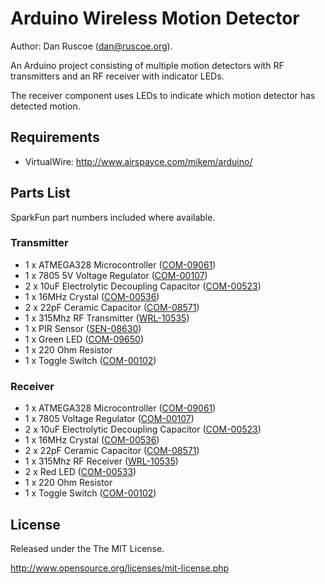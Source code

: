 Arduino Wireless Motion Detector
===========

Author: Dan Ruscoe (dan@ruscoe.org).

An Arduino project consisting of multiple motion detectors with RF transmitters and an RF receiver with indicator LEDs.

The receiver component uses LEDs to indicate which motion detector has detected motion.

Requirements
------------
* VirtualWire: http://www.airspayce.com/mikem/arduino/

Parts List
----------

SparkFun part numbers included where available.

### Transmitter

* 1 x ATMEGA328 Microcontroller ([COM-09061](https://www.sparkfun.com/products/9061))
* 1 x 7805 5V Voltage Regulator ([COM-00107](https://www.sparkfun.com/products/107))
* 2 x 10uF Electrolytic Decoupling Capacitor ([COM-00523](https://www.sparkfun.com/products/523))
* 1 x 16MHz Crystal ([COM-00536](https://www.sparkfun.com/products/536))
* 2 x 22pF Ceramic Capacitor ([COM-08571](https://www.sparkfun.com/products/8571))
* 1 x 315Mhz RF Transmitter ([WRL-10535](https://www.sparkfun.com/products/10535))
* 1 x PIR Sensor ([SEN-08630](https://www.sparkfun.com/products/8630))
* 1 x Green LED ([COM-09650](https://www.sparkfun.com/products/9650))
* 1 x 220 Ohm Resistor
* 1 x Toggle Switch ([COM-00102](https://www.sparkfun.com/products/102))

### Receiver

* 1 x ATMEGA328 Microcontroller ([COM-09061](https://www.sparkfun.com/products/9061))
* 1 x 7805 Voltage Regulator ([COM-00107](https://www.sparkfun.com/products/107))
* 2 x 10uF Electrolytic Decoupling Capacitor ([COM-00523](https://www.sparkfun.com/products/523))
* 1 x 16MHz Crystal ([COM-00536](https://www.sparkfun.com/products/536))
* 2 x 22pF Ceramic Capacitor ([COM-08571](https://www.sparkfun.com/products/8571))
* 1 x 315Mhz RF Receiver ([WRL-10535](https://www.sparkfun.com/products/10535))
* 2 x Red LED ([COM-00533](https://www.sparkfun.com/products/533))
* 1 x 220 Ohm Resistor
* 1 x Toggle Switch ([COM-00102](https://www.sparkfun.com/products/102))

License
-------

Released under the The MIT License.

http://www.opensource.org/licenses/mit-license.php
